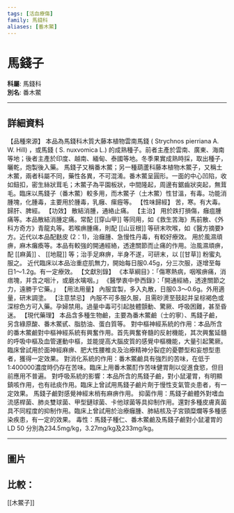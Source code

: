 ```yaml
---
tags: [活血療傷]
family: 馬錢科
aliases: [番木鱉]
---
```


# 馬錢子

**科屬**: 馬錢科  
**別名**: 番木鱉  

---

## 詳細資料
【品種來源】
本品為馬錢科木質大藤本植物雲南馬錢 (
Strychnos pierriana
A. W. Hill) ，或馬錢 (
S. nuxvomica
L.) 的成熟種子。前者主產於雲南、廣東、海南等地；後者主產於印度、越南、緬甸、泰國等地。冬季果實成熟時採，取出種子，曬乾，炮製後入藥。
馬錢子又稱番木鱉；另一種葫蘆科藤本植物木鱉子，又稱土木鱉，兩者科屬不同，藥性各異，不可混淆。番木鱉呈圓形。一面的中心凹陷，收如鈕扣，密生絲狀茸毛；木鱉子為平園板狀，中間隆起，周邊有鋸齒狀突起，無茸毛。臨床以馬錢子（番木鱉）較多用，而木鱉子（土木鱉）性甘溫，有毒。功能消腫塊，化腫毒，主要用於腫毒，乳癰、瘰癧等。
【性味歸經】
苦，寒。有大毒。歸肝、脾經。
【功效】
散結消腫，通絡止痛。
【主治】
用於跌打損傷，癰疽腫痛等。本品散結消腫定痛。常配 [[穿山甲]] 等同用，如《救生苦海》馬前散、《外科方奇方》青龍丸等。若喉痹腫痛，則配 [[山豆根]] 等研末吹喉，如《醫方摘要》方。近代以本品配麩皮 (2：1)，治癰腫、急慢性丹毒，有較好療效。
用於風濕頑痹，麻木癱瘓等。本品有較強的開通經絡，透達關節而止痛的作用。治風濕頑痹，配 [[麻黃]] 、 [[地龍]] 等；治手足麻痹，半身不遂，可研末，以 [[甘草]] 粉蜜丸服之。
近代臨床以本品治重症肌無力，開始每日服0.45g，分三次服，逐增至每日1～1.2g。有一定療效。
【文獻別錄】
《本草綱目》：「傷寒熱病，咽喉痹痛，消痞塊，并含之咽汁，或磨水噙咽。」
《醫學衷中參西錄》：「開通經絡，透達關節之力，遠勝于它藥。」
【用法用量】
內服宜製，多入丸散，日服0.3～0.6g。外用適量，研末調塗。
【注意禁忌】
內服不可多服久服，且需砂燙至鼓起并呈棕褐色或深棕色方可入藥。孕婦禁用。過量中毒可引起肢體顫動、驚厥、呼吸困難，甚至昏迷。
【現代藥理】
本品含多種生物鹼，主要為番木鱉鹼（士的寧）、馬錢子鹼，另含綠原酸、番木鱉甙、脂肪油、蛋白質等。
對中樞神經系統的作用：本品所含的番木鱉鹼對中樞神經系統有興奮作用。首先興奮脊髓的反射機能，其次興奮延髓的呼吸中樞及血管運動中樞，並能提高大腦皮質的感覺中樞機能，大量引起驚厥。臨床曾試用於面神經麻痹、肥大性腰椎炎及治療精神分裂症的憂鬱型和妄想型患者，獲得一定效果。
對消化系統的作用：番木鱉鹼具有強烈的苦味，在低于1:400000濃度時仍存在苦味。臨床上用番木鱉酊作苦味健胃劑以促進食慾，但目前應用不普遍。
對呼吸系統的影響：本品所含的馬錢子鹼，對小鼠灌胃，有明顯鎮咳作用，也有祛痰作用。臨床上曾試用馬錢子鹼片劑于慢性支氣管炎患者，有一定效果。
馬錢子鹼對感覺神經末梢有麻痹作用。
抑菌作用：馬錢子鹼體外對嗜血流感桿菌、肺炎雙球菌、甲型鏈球菌、卡他球菌等具抑制作用。還對多種皮膚真菌具不同程度的抑制作用。臨床上曾試用於治療癰腫、肺結核及子宮頸糜爛等多種感染疾患，有一定的效果。
毒性：馬錢子種仁、番木鱉鹼及馬錢子鹼對小鼠灌胃的LD
50
分別為234.5mg/kg，3.27mg/kg及233mg/kg。

---

## 圖片
## 比較：
[[木鱉子]]
